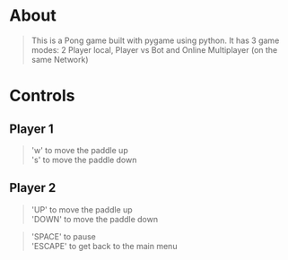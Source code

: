 # About
>This is a Pong game built with pygame using python. 
>It has 3 game modes: 2 Player local, Player vs Bot and Online Multiplayer (on the same Network)

# Controls
## Player 1
> 'w' to move the paddle up  
> 's' to move the paddle down  

## Player 2
> 'UP' to move the paddle up  
> 'DOWN' to move the paddle down  

> 'SPACE' to pause  
> 'ESCAPE' to get back to the main menu  
